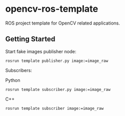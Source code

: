 # opencv-ros-template
ROS project template for OpenCV related applications.

## Getting Started

Start fake images publisher node:
```shell
rosrun template publisher.py image:=image_raw
```

Subscribers:

Python
```shell
rosrun template subscriber.py image:=image_raw
```

C++
```shell
rosrun template subscriber image:=image_raw
```
